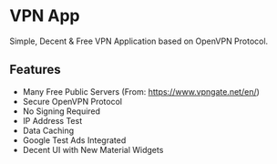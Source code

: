 # VPN App 
Simple, Decent & Free VPN Application based on OpenVPN Protocol.

## Features

- Many Free Public Servers (From: https://www.vpngate.net/en/)
- Secure OpenVPN Protocol
- No Signing Required
- IP Address Test
- Data Caching
- Google Test Ads Integrated
- Decent UI with New Material Widgets
